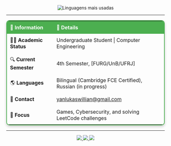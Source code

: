 
<p align="center">

  <img src="https://github-readme-stats.vercel.app/api/top-langs/?username=YanLukas42&layout=compact&theme=radical" alt="Linguagens mais usadas">
</p>

---

<div align="center">
  <table style="border: 2px solid #4CAF50; border-radius: 10px; box-shadow: 0 4px 8px rgba(0, 0, 0, 0.2);">
    <tr>
      <th style="padding: 10px; background-color: #4CAF50; color: white; text-align: left;">🔖 Information</th>
      <th style="padding: 10px; background-color: #4CAF50; color: white; text-align: left;">📄 Details</th>
    </tr>
    <tr>
      <td style="padding: 10px; text-align: left;">👩‍🎓 <b>Academic Status</b></td>
      <td style="padding: 10px; text-align: left;">Undergraduate Student | Computer Engineering</td>
    </tr>
    <tr>
      <td style="padding: 10px; text-align: left;">🔍 <b>Current Semester</b></td>
      <td style="padding: 10px; text-align: left;">4th Semester, [FURG/UnB/UFRJ]</td>
    </tr>
    <tr>
      <td style="padding: 10px; text-align: left;">🌎 <b>Languages</b></td>
      <td style="padding: 10px; text-align: left;">Bilingual (Cambridge FCE Certified), Russian (in progress)</td>
    </tr>
    <tr>
      <td style="padding: 10px; text-align: left;">📧 <b>Contact</b></td>
      <td style="padding: 10px; text-align: left;"><a href="mailto:yanlukaswillian@gmail.com">yanlukaswillian@gmail.com</a></td>
    </tr>
    <tr>
      <td style="padding: 10px; text-align: left;">🎯 <b>Focus</b></td>
      <td style="padding: 10px; text-align: left;">Games, Cybersecurity, and solving LeetCode challenges</td>
    </tr>
  </table>
</div>

---

<p align="center">
  <a href="https://www.linkedin.com/in/yan-lukas-willian-tavares-031927305/" target="_blank">
    <img src="https://img.shields.io/badge/LinkedIn-blue?style=for-the-badge&logo=linkedin&logoColor=white">
  </a>
  <a href="https://github.com/YanLukas42" target="_blank">
    <img src="https://img.shields.io/badge/GitHub-black?style=for-the-badge&logo=github&logoColor=white">
  </a>
  <a href="mailto:yanlukaswillian@gmail.com" target="_blank">
    <img src="https://img.shields.io/badge/Email-red?style=for-the-badge&logo=gmail&logoColor=white">
  </a>
</p>


